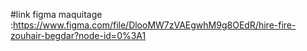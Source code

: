  
#link figma maquitage :https://www.figma.com/file/DlooMW7zVAEgwhM9g8OEdR/hire-fire-zouhair-begdar?node-id=0%3A1
